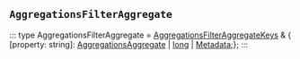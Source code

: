 ## `AggregationsFilterAggregate`
:::
type AggregationsFilterAggregate = [AggregationsFilterAggregateKeys](./AggregationsFilterAggregateKeys.md) & { [property: string]: [AggregationsAggregate](./AggregationsAggregate.md) | [long](./long.md) | [Metadata](./Metadata.md);};
:::
